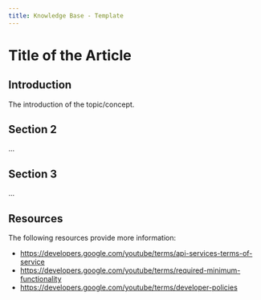 ```yaml
---
title: Knowledge Base - Template
---
```


# Title of the Article

## Introduction

The introduction of the topic/concept.

## Section 2

...

## Section 3

...

## Resources

The following resources provide more information:

- https://developers.google.com/youtube/terms/api-services-terms-of-service
- https://developers.google.com/youtube/terms/required-minimum-functionality
- https://developers.google.com/youtube/terms/developer-policies
